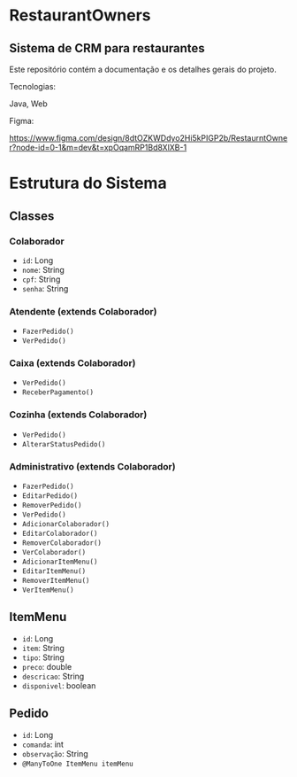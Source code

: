 # RestaurantOwners

## Sistema de CRM para restaurantes

Este repositório contém a documentação e os detalhes gerais do projeto.

Tecnologias:

Java, Web

Figma:

https://www.figma.com/design/8dtOZKWDdyo2Hi5kPIGP2b/RestaurntOwner?node-id=0-1&m=dev&t=xpOqamRP1Bd8XlXB-1





# Estrutura do Sistema

## Classes

### Colaborador
- `id`: Long
- `nome`: String
- `cpf`: String
- `senha`: String

### Atendente (extends Colaborador)
- `FazerPedido()`
- `VerPedido()`

### Caixa (extends Colaborador)
- `VerPedido()`
- `ReceberPagamento()`

### Cozinha (extends Colaborador)
- `VerPedido()`
- `AlterarStatusPedido()`

### Administrativo (extends Colaborador)
- `FazerPedido()`
- `EditarPedido()`
- `RemoverPedido()`
- `VerPedido()`
- `AdicionarColaborador()`
- `EditarColaborador()`
- `RemoverColaborador()`
- `VerColaborador()`
- `AdicionarItemMenu()`
- `EditarItemMenu()`
- `RemoverItemMenu()`
- `VerItemMenu()`

## ItemMenu
- `id`: Long
- `item`: String
- `tipo`: String
- `preco`: double
- `descricao`: String
- `disponivel`: boolean

## Pedido
- `id`: Long
- `comanda`: int
- `observação`: String
- `@ManyToOne ItemMenu itemMenu`
